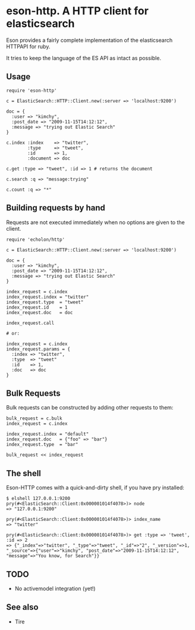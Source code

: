 # eson-http. A HTTP client for elasticsearch

Eson provides a fairly complete implementation of the elasticsearch HTTPAPI for ruby.

It tries to keep the language of the ES API as intact as possible.

## Usage

    require 'eson-http'

    c = ElasticSearch::HTTP::Client.new(:server => 'localhost:9200')
    
    doc = {
      :user => "kimchy",
      :post_date => "2009-11-15T14:12:12",
      :message => "trying out Elastic Search"
    }

    c.index :index    => "twitter",
            :type     => "tweet",
            :id       => 1,
            :document => doc

    c.get :type => "tweet", :id => 1 # returns the document

    c.search :q => "message:trying"

    c.count :q => "*"

## Building requests by hand

Requests are not executed immediately when no options are given to the client.

    require 'echolon/http'

    c = ElasticSearch::HTTP::Client.new(:server => 'localhost:9200')
    
    doc = {
      :user => "kimchy",
      :post_date => "2009-11-15T14:12:12",
      :message => "trying out Elastic Search"
    }

    index_request = c.index
    index_request.index = "twitter"
    index_request.type  = "tweet"
    index_request.id    = 1
    index_request.doc   = doc

    index_request.call

    # or:

    index_request = c.index
    index_request.params = {
      :index => "twitter",
      :type  => "tweet"
      :id    => 1,
      :doc   => doc
    }

## Bulk Requests

Bulk requests can be constructed by adding other requests to them:


```
bulk_request = c.bulk
index_request = c.index

index_request.index = "default"
index_request.doc   = {"foo" => "bar"}
index_request.type  = "bar"

bulk_request << index_request
```

## The shell

Eson-HTTP comes with a quick-and-dirty shell, if you have pry installed:

    $ elshell 127.0.0.1:9200
    pry(#<ElasticSearch::Client:0x000001014f4078>)> node
    => "127.0.0.1:9200"

    pry(#<ElasticSearch::Client:0x000001014f4078>)> index_name
    => "twitter"

    pry(#<ElasticSearch::Client:0x000001014f4078>)> get :type => 'tweet', :id => 2
    => {"_index"=>"twitter", "_type"=>"tweet", "_id"=>"2", "_version"=>1, "_source"=>{"user"=>"kimchy", "post_date"=>"2009-11-15T14:12:12", "message"=>"You know, for Search"}}
    

## TODO

* No activemodel integration (yet!)

## See also

* Tire
